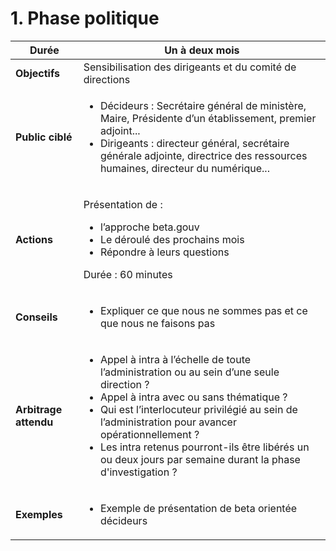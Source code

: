 # 1. Phase politique

| **Durée**             | **Un à deux mois**                                                                                                                                                                                                                                                                                                                                                                    |
| --------------------- | ------------------------------------------------------------------------------------------------------------------------------------------------------------------------------------------------------------------------------------------------------------------------------------------------------------------------------------------------------------------------------------- |
| **Objectifs**         | Sensibilisation des dirigeants et du comité de directions                                                                                                                                                                                                                                                                                                                             |
| **Public ciblé**      | <ul><li>Décideurs : Secrétaire général de ministère, Maire, Présidente d’un établissement, premier adjoint...</li><li>Dirigeants : directeur général, secrétaire générale adjointe, directrice des ressources humaines, directeur du numérique...</li></ul>                                                                                                                           |
| **Actions**           | <p>Présentation de :</p><ul><li>l’approche beta.gouv</li><li>Le déroulé des prochains mois</li><li>Répondre à leurs questions</li></ul><p>Durée : 60 minutes</p>                                                                                                                                                                                                                      |
| **Conseils**          | <ul><li>Expliquer ce que nous ne sommes pas et ce que nous ne faisons pas</li></ul>                                                                                                                                                                                                                                                                                                   |
| **Arbitrage attendu** | <ul><li>Appel à intra à l’échelle de toute l’administration ou au sein d’une seule direction ? </li><li>Appel à intra avec ou sans thématique ?</li><li>Qui est l’interlocuteur privilégié au sein de l’administration pour avancer opérationnellement ?</li><li>Les intra retenus pourront-ils être libérés un ou deux jours par semaine durant la phase d'investigation ?</li></ul> |
| **Exemples**          | <ul><li>Exemple de présentation de beta orientée décideurs</li></ul>                                                                                                                                                                                                                                                                                                                  |
